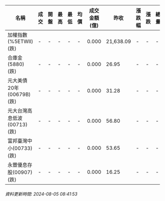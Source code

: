 | 名稱 | 成交 | 開盤 | 最高 | 最低 | 均價 | 成交金額(億) | 昨收 | 漲跌幅 | 漲跌 | 總量 | 昨量 | 振幅 |
| -------- | -------- | -------- | -------- |-------- | -------- | -------- |-------- |-------- |-------- | -------- | -------- |-------- |
|加權指數(%5ETWII) (跌)|-|-|-|-|-|0.000|21,638.09|-|-|-|-|0.00%|
|合庫金(5880) (跌)|-|-|-|-|-|0.000|26.95|-|-|-|-|0.00%|
|元大美債20年(00679B) (跌)|-|-|-|-|-|0.000|31.28|-|-|-|-|0.00%|
|元大台灣高息低波(00713) (跌)|-|-|-|-|-|0.000|56.80|-|-|-|-|0.00%|
|富邦臺灣中小(00733) (跌)|-|-|-|-|-|0.000|53.65|-|-|-|-|0.00%|
|永豐優息存股(00907) (跌)|-|-|-|-|-|0.000|16.25|-|-|-|-|0.00%|
###### 資料更新時間: 2024-08-05 08:41:53